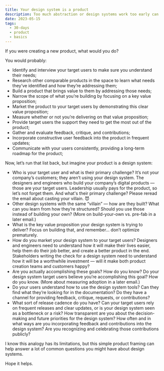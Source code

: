 ```yaml
---
title: Your design system is a product
description: Too much abstraction or design systems work too early can be risky.
date: 2023-05-15
tags:
  - 30-days
  - product
  - basics
---
```


If you were creating a new product, what would you do?

You would probably:

- Identify and interview your target users to make sure you understand their needs;
- Research other comparable products in the space to learn what needs they’ve identified and how they’re addressing them;
- Build a product that brings value to them by addressing those needs;
- Narrow the scope of what you’re building by focusing on a key value proposition;
- Market the product to your target users by demonstrating this clear value proposition;
- Measure whether or not you’re delivering on that value proposition;
- Provide target users the support they need to get the most out of the product;
- Gather and evaluate feedback, critique, and contributions;
- Incorporate constructive user feedback into the product in frequent updates;
- Communicate with your users consistently, providing a long-term roadmap for the product;

Now, let’s run that list back, but imagine your product is a design system:

- Who is your target user and what is their primary challenge? It’s not your company’s customers; they aren’t using your design system. The designers and engineers who build your company’s digital products — those are your target users. Leadership usually pays for the product, so let’s not forget them. And what's their primary challenge? Please reread the email about casting your villain. 😈
- Other design systems with the same “villain” — how are they built? What can you learn from how they’re structured? Should you use those instead of building your own? (More on build-your-own vs. pre-fab in a later email.)
- What is the key value proposition your design system is trying to deliver? Focus on building that, and remember… don’t optimize prematurely.
- How do you market your design system to your target users? Designers and engineers need to understand how it will make their lives easier, help them do their job better, and create a better product in the end. Stakeholders writing the check for a design system need to understand how it will be a worthwhile investment — will it make both product creation teams and customers happy?
- Are you actually accomplishing these goals? How do you know? Do your design system target users believe you’re accomplishing this goal? How do you know. (More about measuring adoption in a later email.)
- Do your users understand how to use the design system tools? Can they find what they’re looking for in the documentation? Do they have a channel for providing feedback, critique, requests, or contributions?
- What sort of release cadence do you have? Can your target users rely on frequent releases and clear updates, or is your design system seen as a bottleneck or a risk? How transparent are you about the decision-making and future priorities for the design system? How often and in what ways are you incorporating feedback and contributions into the design system? Are you recognizing and celebrating those contributions publicly?

I know this analogy has its limitations, but this simple product framing can help answer a lot of common questions you might have about design systems.

Hope it helps.
